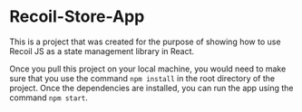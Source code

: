 # Recoil-Store-App

This is a project that was created for the purpose of showing how to use Recoil JS as a state management library in React. 

Once you pull this project on your local machine, you would need to make sure that you use the command `npm install` in the root directory of the project. Once the dependencies are installed, you can run the app using the command `npm start`.
